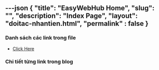 ---json
{
    "title": "EasyWebHub Home",
    "slug": "",
    "description": "Index Page",
    "layout": "doitac-nhantien.html",
    "permalink" : false
}
---

### Danh sách các link trong file
- [Click Here](./blog-list.html)

### Chi tiết từng link trong blog